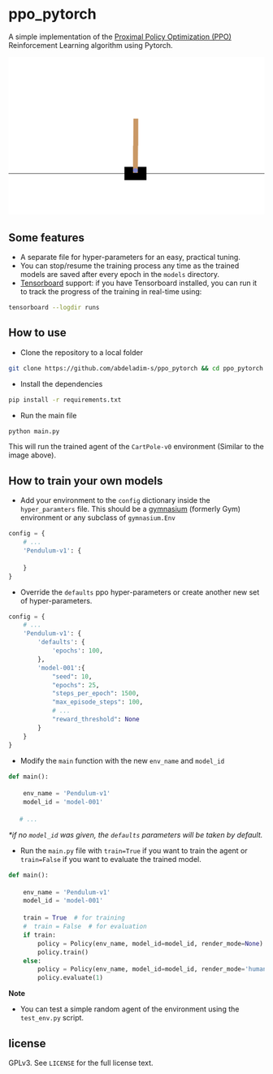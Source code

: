 # ppo_pytorch
A simple implementation of the [Proximal Policy Optimization (PPO)](https://arxiv.org/abs/1707.06347) Reinforcement Learning algorithm using Pytorch.

<p align="center">
<img src="cartpole-demo.gif">
</p>

## Some features
* A separate file for hyper-parameters for an easy, practical tuning.
* You can stop/resume the training process any time as the trained models are saved after every epoch in the `models` directory.
* [Tensorboard](https://github.com/tensorflow/tensorboard) support: if you have Tensorboard installed, you can run it to track the progress of the training in real-time using:
```bash
tensorboard --logdir runs
```
## How to use
* Clone the repository to a local folder
```bash 
git clone https://github.com/abdeladim-s/ppo_pytorch && cd ppo_pytorch
```
* Install the dependencies
```bash
pip install -r requirements.txt
```
* Run the main file
```bash 
python main.py 
```
This will run the trained agent of the `CartPole-v0` environment (Similar to the image above).

## How to train your own models

* Add your environment to the `config` dictionary inside the `hyper_paramters` file.
This should be a [gymnasium](https://github.com/Farama-Foundation/Gymnasium) (formerly Gym) environment or any subclass of `gymnasium.Env`
```python
config = {
    # ...
    'Pendulum-v1': {
        
    }
}
```
* Override the `defaults` ppo hyper-parameters or create another new set of hyper-parameters.

```python
config = {
    # ...
    'Pendulum-v1': {
        'defaults': {
            'epochs': 100,
        },
        'model-001':{
            "seed": 10,
            "epochs": 25,
            "steps_per_epoch": 1500,
            "max_episode_steps": 100,
            # ...
            "reward_threshold": None
        }
    }
}
```
* Modify the `main` function with the new `env_name` and `model_id`
```python
def main():

    env_name = 'Pendulum-v1'
    model_id = 'model-001'

   # ...
```
_*if no `model_id` was given, the `defaults` parameters will be taken by default._ 

* Run the `main.py` file with `train=True` if you want to train the agent or `train=False` if you want to evaluate the trained model.
```python
def main():

    env_name = 'Pendulum-v1'
    model_id = 'model-001'

    train = True  # for training
    #  train = False  # for evaluation
    if train:
        policy = Policy(env_name, model_id=model_id, render_mode=None)
        policy.train()
    else:
        policy = Policy(env_name, model_id=model_id, render_mode='human')
        policy.evaluate(1)

```

__Note__

* You can test a simple random agent of the environment using the `test_env.py` script.


## license
GPLv3. See `LICENSE` for the full license text.





